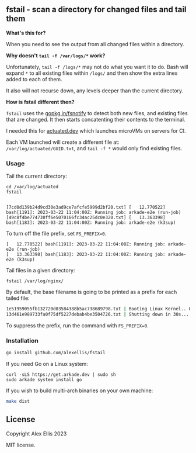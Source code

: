 ## fstail - scan a directory for changed files and tail them

**What's this for?**

When you need to see the output from all changed files within a directory.

**Why doesn't `tail -f /var/logs/*` work?**

Unfortunately, `tail -f /logs/*` may not do what you want it to do. Bash will expand `*` to all existing files within `/logs/` and then show the extra lines added to each of them.

It also will not recurse down, any levels deeper than the current directory.

**How is fstail different then?**

`fstail` uses the [gopkg.in/fsnotify](https://pkg.go.dev/gopkg.in/fsnotify.v1@v1.4.7) to detect both new files, and existing files that are changed. It then starts concatenting their contents to the terminal.

I needed this for [actuated.dev](https://actuated.dev) which launches microVMs on servers for CI.

Each VM launched will create a different file at: `/var/log/actuated/GUID.txt`, and `tail -f *` would only find existing files. 

### Usage

Tail the current directory:

```
cd /var/log/actuated
fstail


[7cd0d139b24d9cd30e3ad9ce7afcfe5999d2bf20.txt] [   12.770522] bash[1191]: 2023-03-22 11:04:00Z: Running job: arkade-e2e (run-job)
[49c8f4be774730ff6e5070166fc34ac25dc0e320.txt] [   13.363398] bash[1183]: 2023-03-22 11:04:00Z: Running job: arkade-e2e (k3sup)
```

To turn off the file prefix, set `FS_PREFIX=0`.

```
[   12.770522] bash[1191]: 2023-03-22 11:04:00Z: Running job: arkade-e2e (run-job)
[   13.363398] bash[1183]: 2023-03-22 11:04:00Z: Running job: arkade-e2e (k3sup)
```

Tail files in a given directory:

```
fstail /var/log/nginx/
```

By default, the base filename is going to be printed as a prefix for each tailed file:

```bash
1e51959055fb132720d03584388b5ac738689798.txt | Booting Linux Kernel.. OK
13d461e989733fa0f75df5227debab4be3504726.txt | Shutting down in 30s... 
```

To suppress the prefix, run the command with `FS_PREFIX=0`.

### Installation

```bash
go install github.com/alexellis/fstail
```

If you need Go on a Linux system:

```
curl -sLS https://get.arkade.dev | sudo sh
sudo arkade system install go
```

If you wish to build multi-arch binaries on your own machine:

```bash
make dist
```

## License

Copyright Alex Ellis 2023

MIT license.

